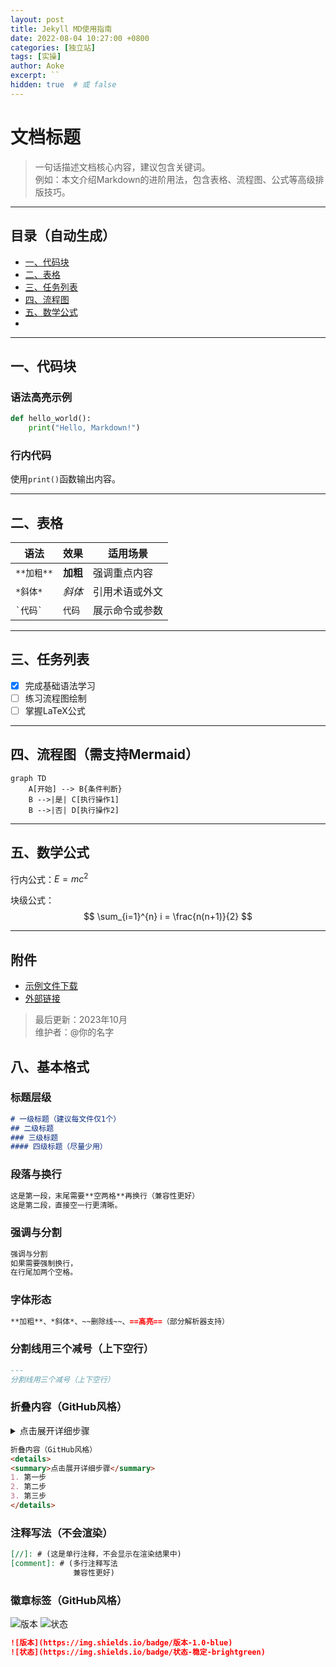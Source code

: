 ```yaml
---
layout: post
title: Jekyll MD使用指南
date: 2022-08-04 10:27:00 +0800
categories: [独立站]
tags: [实操]
author: Aoke
excerpt: ``
hidden: true  # 或 false
---
```


# 文档标题
> 一句话描述文档核心内容，建议包含关键词。  
> 例如：本文介绍Markdown的进阶用法，包含表格、流程图、公式等高级排版技巧。

---

## 目录（自动生成）
- [一、代码块](#一代码块)
- [二、表格](#二表格)
- [三、任务列表](#三任务列表)
- [四、流程图](#四流程图)
- [五、数学公式](#五数学公式)
- 

---

## 一、代码块
### 语法高亮示例
```python
def hello_world():
    print("Hello, Markdown!")
```

### 行内代码
使用`print()`函数输出内容。

---

## 二、表格
| 语法          | 效果          | 适用场景         |
|---------------|---------------|------------------|
| `**加粗**`    | ​**加粗**      | 强调重点内容     |
| `*斜体*`      | *斜体*        | 引用术语或外文   |
| `` `代码` ``  | `代码`        | 展示命令或参数   |

---

## 三、任务列表
- [x] 完成基础语法学习
- [ ] 练习流程图绘制
- [ ] 掌握LaTeX公式

---

## 四、流程图（需支持Mermaid）
```mermaid
graph TD
    A[开始] --> B{条件判断}
    B -->|是| C[执行操作1]
    B -->|否| D[执行操作2]
```

---

## 五、数学公式
行内公式：$E=mc^2$

块级公式：
$$
\sum_{i=1}^{n} i = \frac{n(n+1)}{2}
$$

---

## 附件
- [示例文件下载](./demo.zip)  
- [外部链接](https://example.com)

> 最后更新：2023年10月  
> 维护者：@你的名字

## 八、基本格式
### 标题层级
```markdown
# 一级标题（建议每文件仅1个）
## 二级标题
### 三级标题
#### 四级标题（尽量少用）
```

### 段落与换行
```markdown
这是第一段，末尾需要**空两格**再换行（兼容性更好）  
这是第二段，直接空一行更清晰。
```

### 强调与分割
```markdown
强调与分割
如果需要强制换行，  
在行尾加两个空格。
```

### 字体形态
```markdown
**加粗**、*斜体*、~~删除线~~、==高亮==（部分解析器支持）
```

### 分割线用三个减号（上下空行）
```markdown
---
分割线用三个减号（上下空行）
```

### 折叠内容（GitHub风格）
<details>
<summary>点击展开详细步骤</summary>
1. 第一步
2. 第二步
3. 第三步
</details>

```markdown
折叠内容（GitHub风格）
<details>
<summary>点击展开详细步骤</summary>
1. 第一步
2. 第二步
3. 第三步
</details>
```

### 注释写法（不会渲染）
[//]: # (这是单行注释，不会显示在渲染结果中)
[comment]: # (多行注释写法
              兼容性更好)
```markdown
[//]: # (这是单行注释，不会显示在渲染结果中)
[comment]: # (多行注释写法
              兼容性更好)
```

### 徽章标签（GitHub风格）
![版本](https://img.shields.io/badge/版本-1.0-blue)
![状态](https://img.shields.io/badge/状态-稳定-brightgreen)
```markdown
![版本](https://img.shields.io/badge/版本-1.0-blue)
![状态](https://img.shields.io/badge/状态-稳定-brightgreen)
```
